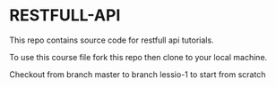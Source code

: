 # RESTFULL-API
This repo contains source code for restfull api tutorials.

To use this course file fork this repo then clone to your local machine.

Checkout from branch master to branch lessio-1 to start from scratch